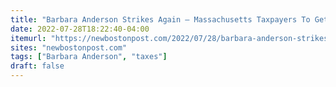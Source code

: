 ```yaml
---
title: "Barbara Anderson Strikes Again – Massachusetts Taxpayers To Get Tax Rebate Thanks To Obscure 1986 Referendum"
date: 2022-07-28T18:22:40-04:00
itemurl: "https://newbostonpost.com/2022/07/28/barbara-anderson-strikes-again-massachusetts-taxpayers-to-get-tax-rebate-thanks-to-obscure-1986-referendum/"
sites: "newbostonpost.com"
tags: ["Barbara Anderson", "taxes"]
draft: false
---
```


